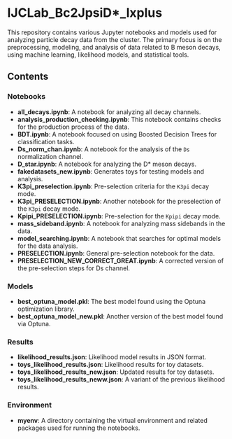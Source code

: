 # IJCLab_Bc2JpsiD*_lxplus

This repository contains various Jupyter notebooks and models used for analyzing particle decay data from the cluster. The primary focus is on the preprocessing, modeling, and analysis of data related to B meson decays, using machine learning, likelihood models, and statistical tools.

## Contents

### Notebooks
- **all_decays.ipynb**: A notebook for analyzing all decay channels.
- **analysis_production_checking.ipynb**: This notebook contains checks for the production process of the data.
- **BDT.ipynb**: A notebook focused on using Boosted Decision Trees for classification tasks.
- **Ds_norm_chan.ipynb**: A notebook for the analysis of the `Ds` normalization channel.
- **D_star.ipynb**: A notebook for analyzing the D* meson decays.
- **fakedatasets_new.ipynb**: Generates toys for testing models and analysis.
- **K3pi_preselection.ipynb**: Pre-selection criteria for the `K3pi` decay mode.
- **K3pi_PRESELECTION.ipynb**: Another notebook for the preselection of the `K3pi` decay mode.
- **Kpipi_PRESELECTION.ipynb**: Pre-selection for the `Kpipi` decay mode.
- **mass_sideband.ipynb**: A notebook for analyzing mass sidebands in the data.
- **model_searching.ipynb**: A notebook that searches for optimal models for the data analysis.
- **PRESELECTION.ipynb**: General pre-selection notebook for the data.
- **PRESELECTION_NEW_CORRECT_GREAT.ipynb**: A corrected version of the pre-selection steps for Ds channel.

### Models
- **best_optuna_model.pkl**: The best model found using the Optuna optimization library.
- **best_optuna_model_new.pkl**: Another version of the best model found via Optuna.

### Results
- **likelihood_results.json**: Likelihood model results in JSON format.
- **toys_likelihood_results.json**: Likelihood results for toy datasets.
- **toys_likelihood_results_new.json**: Updated results for toy datasets.
- **toys_likelihood_results_neww.json**: A variant of the previous likelihood results.

### Environment
- **myenv**: A directory containing the virtual environment and related packages used for running the notebooks.
